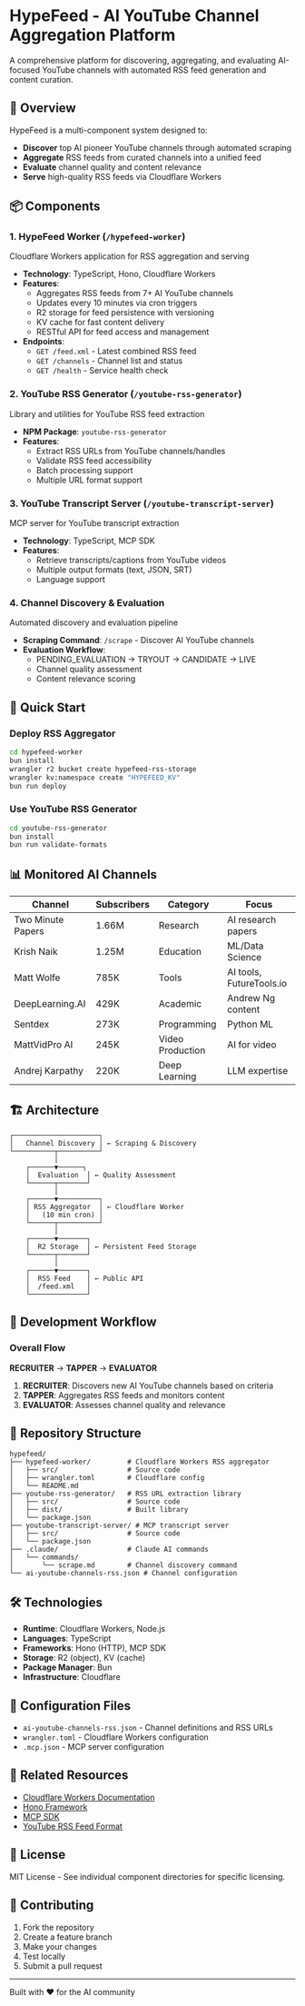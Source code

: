 # HypeFeed - AI YouTube Channel Aggregation Platform

A comprehensive platform for discovering, aggregating, and evaluating AI-focused YouTube channels with automated RSS feed generation and content curation.

## 🎯 Overview

HypeFeed is a multi-component system designed to:
- **Discover** top AI pioneer YouTube channels through automated scraping
- **Aggregate** RSS feeds from curated channels into a unified feed
- **Evaluate** channel quality and content relevance
- **Serve** high-quality RSS feeds via Cloudflare Workers

## 📦 Components

### 1. **HypeFeed Worker** (`/hypefeed-worker`)
Cloudflare Workers application for RSS aggregation and serving
- **Technology**: TypeScript, Hono, Cloudflare Workers
- **Features**: 
  - Aggregates RSS feeds from 7+ AI YouTube channels
  - Updates every 10 minutes via cron triggers
  - R2 storage for feed persistence with versioning
  - KV cache for fast content delivery
  - RESTful API for feed access and management
- **Endpoints**:
  - `GET /feed.xml` - Latest combined RSS feed
  - `GET /channels` - Channel list and status
  - `GET /health` - Service health check

### 2. **YouTube RSS Generator** (`/youtube-rss-generator`)
Library and utilities for YouTube RSS feed extraction
- **NPM Package**: `youtube-rss-generator`
- **Features**:
  - Extract RSS URLs from YouTube channels/handles
  - Validate RSS feed accessibility
  - Batch processing support
  - Multiple URL format support

### 3. **YouTube Transcript Server** (`/youtube-transcript-server`)
MCP server for YouTube transcript extraction
- **Technology**: TypeScript, MCP SDK
- **Features**:
  - Retrieve transcripts/captions from YouTube videos
  - Multiple output formats (text, JSON, SRT)
  - Language support

### 4. **Channel Discovery & Evaluation**
Automated discovery and evaluation pipeline
- **Scraping Command**: `/scrape` - Discover AI YouTube channels
- **Evaluation Workflow**:
  - PENDING_EVALUATION → TRYOUT → CANDIDATE → LIVE
  - Channel quality assessment
  - Content relevance scoring

## 🚀 Quick Start

### Deploy RSS Aggregator
```bash
cd hypefeed-worker
bun install
wrangler r2 bucket create hypefeed-rss-storage
wrangler kv:namespace create "HYPEFEED_KV"
bun run deploy
```

### Use YouTube RSS Generator
```bash
cd youtube-rss-generator
bun install
bun run validate-formats
```

## 📊 Monitored AI Channels

| Channel | Subscribers | Category | Focus |
|---------|-------------|----------|--------|
| Two Minute Papers | 1.66M | Research | AI research papers |
| Krish Naik | 1.25M | Education | ML/Data Science |
| Matt Wolfe | 785K | Tools | AI tools, FutureTools.io |
| DeepLearning.AI | 429K | Academic | Andrew Ng content |
| Sentdex | 273K | Programming | Python ML |
| MattVidPro AI | 245K | Video Production | AI for video |
| Andrej Karpathy | 220K | Deep Learning | LLM expertise |

## 🏗️ Architecture

```
┌─────────────────────┐
│   Channel Discovery │ ← Scraping & Discovery
└──────────┬──────────┘
           │
    ┌──────▼──────┐
    │  Evaluation  │ ← Quality Assessment
    └──────┬───────┘
           │
    ┌──────▼──────────┐
    │ RSS Aggregator  │ ← Cloudflare Worker
    │   (10 min cron) │
    └──────┬──────────┘
           │
    ┌──────▼───────┐
    │  R2 Storage  │ ← Persistent Feed Storage
    └──────┬───────┘
           │
    ┌──────▼───────┐
    │  RSS Feed    │ ← Public API
    │  /feed.xml   │
    └──────────────┘
```

## 🔧 Development Workflow

### Overall Flow

**RECRUITER** → **TAPPER** → **EVALUATOR**

1. **RECRUITER**: Discovers new AI YouTube channels based on criteria
2. **TAPPER**: Aggregates RSS feeds and monitors content
3. **EVALUATOR**: Assesses channel quality and relevance

## 📁 Repository Structure

```
hypefeed/
├── hypefeed-worker/         # Cloudflare Workers RSS aggregator
│   ├── src/                 # Source code
│   ├── wrangler.toml        # Cloudflare config
│   └── README.md           
├── youtube-rss-generator/   # RSS URL extraction library
│   ├── src/                 # Source code
│   ├── dist/                # Built library
│   └── package.json        
├── youtube-transcript-server/ # MCP transcript server
│   ├── src/                 # Source code
│   └── package.json        
├── .claude/                 # Claude AI commands
│   └── commands/
│       └── scrape.md        # Channel discovery command
└── ai-youtube-channels-rss.json # Channel configuration
```

## 🛠️ Technologies

- **Runtime**: Cloudflare Workers, Node.js
- **Languages**: TypeScript
- **Frameworks**: Hono (HTTP), MCP SDK
- **Storage**: R2 (object), KV (cache)
- **Package Manager**: Bun
- **Infrastructure**: Cloudflare

## 📄 Configuration Files

- `ai-youtube-channels-rss.json` - Channel definitions and RSS URLs
- `wrangler.toml` - Cloudflare Workers configuration
- `.mcp.json` - MCP server configuration

## 🔗 Related Resources

- [Cloudflare Workers Documentation](https://developers.cloudflare.com/workers/)
- [Hono Framework](https://hono.dev/)
- [MCP SDK](https://github.com/modelcontextprotocol/sdk)
- [YouTube RSS Feed Format](https://www.youtube.com/feeds/videos.xml?channel_id=CHANNEL_ID)

## 📝 License

MIT License - See individual component directories for specific licensing.

## 🤝 Contributing

1. Fork the repository
2. Create a feature branch
3. Make your changes
4. Test locally
5. Submit a pull request

---

Built with ❤️ for the AI community